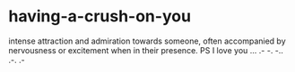 # having-a-crush-on-you
 intense attraction and admiration towards someone, often accompanied by nervousness or excitement when in their presence.  PS I love you ... .- -. -.. .-. .- 
